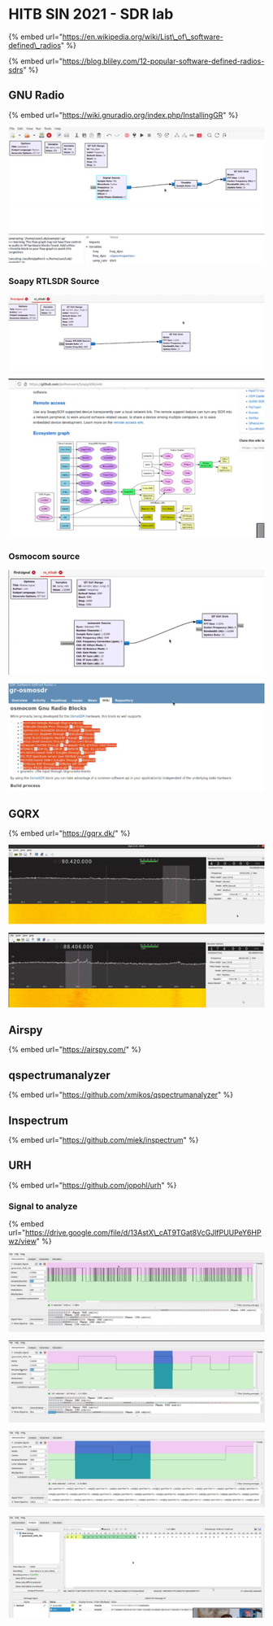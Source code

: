 # HITB SIN 2021 - SDR lab

{% embed url="https://en.wikipedia.org/wiki/List\_of\_software-defined\_radios" %}

{% embed url="https://blog.bliley.com/12-popular-software-defined-radios-sdrs" %}

## GNU Radio

{% embed url="https://wiki.gnuradio.org/index.php/InstallingGR" %}

![](../.gitbook/assets/image%20%2812%29.png)

### Soapy RTLSDR Source

![](../.gitbook/assets/image%20%2815%29.png)

![](../.gitbook/assets/image%20%2813%29.png)

### Osmocom source

![](../.gitbook/assets/image%20%285%29.png)

![](../.gitbook/assets/image%20%287%29.png)

## GQRX

{% embed url="https://gqrx.dk/" %}

![](../.gitbook/assets/image%20%2810%29.png)

![](../.gitbook/assets/image%20%2816%29.png)

## Airspy

{% embed url="https://airspy.com/" %}

## qspectrumanalyzer

{% embed url="https://github.com/xmikos/qspectrumanalyzer" %}

## Inspectrum

{% embed url="https://github.com/miek/inspectrum" %}

## URH

{% embed url="https://github.com/jopohl/urh" %}

### Signal to analyze

{% embed url="https://drive.google.com/file/d/13AstX\_cAT9TGat8VcGJlfPUUPeY6HPwz/view" %}

![](../.gitbook/assets/image%20%286%29.png)

![](../.gitbook/assets/image%20%2814%29.png)

![](../.gitbook/assets/image%20%2811%29.png)

![](../.gitbook/assets/image%20%288%29.png)

